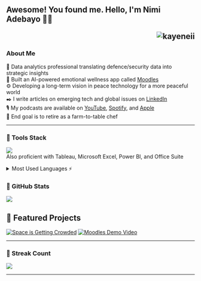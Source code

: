 ## Awesome! You found me. Hello, I'm Nimi Adebayo 👋🏾<p align="right"> <img src="https://komarev.com/ghpvc/?username=kayeneii&label=Profile%20views&color=ff69b4&style=flat" alt="kayeneii" /> </p>

### About Me
🧠 Data analytics professional translating defence/security data into strategic insights<br/>
🤖 Built an AI-powered emotional wellness app called [Moodles](https://moodlesai.netlify.app)<br/>
⚙️ Developing a long-term vision in peace technology for a more peaceful world<br/>
✒️ I write articles on emerging tech and global issues on [LinkedIn](https://www.linkedin.com/newsletters/7271906133471064064/)<br/>
🎙️ My podcasts are available on [YouTube](https://www.youtube.com/@peacepeoplepod), [Spotify](https://open.spotify.com/show/3CVXQamY5NHPNRlzCF3MBd), and [Apple](https://podcasts.apple.com/us/podcast/peace-and-people/id1810027754)<br/>
🍃 End goal is to retire as a farm-to-table chef<br/>

---

###  💼 Tools Stack
[![](https://skillicons.dev/icons?i=py,sklearn,mysql,supabase,gcp,notion,netlify,github,blender&theme=dark)](https://skillicons.dev)<br/>
Also proficient with Tableau, Microsoft Excel, Power BI, and Office Suite

<details>
  <summary>Most Used Languages ⚡</summary>
  
  <a href="#">![Top Langs](https://github-readme-stats.vercel.app/api/top-langs/?username=kayeneii&layout=compact&theme=blueberry&count_private=true&hide_border=false)</a>
</details>
  
### 🧮 GitHub Stats
 <a href="#">![](https://github-readme-stats.vercel.app/api?username=kayeneii&theme=blueberry&hide_border=false&count_private=true)</a>

## 💫 Featured Projects
<!-- BEGIN YOUTUBE-CARDS -->
[![Space is Getting Crowded](https://ytcards.demolab.com/?id=1efJ2o7dDOY&title=Space+is+Getting+Crowded&lang=en&timestamp=1757863762&background_color=%230d1117&title_color=%23ffffff&stats_color=%23dedede&max_title_lines=1&width=250&border_radius=5 "Space is Getting Crowded")](https://www.youtube.com/watch?v=1efJ2o7dDOY)
[![Moodles Demo Video](https://ytcards.demolab.com/?id=P32aPGsiPVU&title=Moodles+Demo+Video&lang=en&timestamp=1750653970&background_color=%230d1117&title_color=%23ffffff&stats_color=%23dedede&max_title_lines=1&width=250&border_radius=5 "Moodles Demo Video")](https://www.youtube.com/watch?v=P32aPGsiPVU)
<!-- END YOUTUBE-CARDS -->

---

### 🧙‍ Streak Count
<a href="#">![](https://nirzak-streak-stats.vercel.app/?user=kayeneii&theme=blueberry&hide_border=false)</a></br>

---
